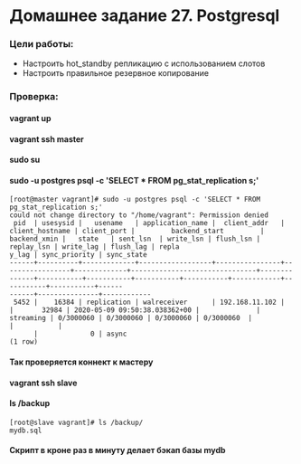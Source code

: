 # Домашнее задание 27. Postgresql 
### Цели работы: 
- Настроить hot_standby репликацию с использованием слотов
- Настроить правильное резервное копирование
### Проверка: 
#### vagrant up 
#### vagrant ssh master 
#### sudo su 
#### sudo -u postgres psql -c 'SELECT * FROM pg_stat_replication s;'
```
[root@master vagrant]# sudo -u postgres psql -c 'SELECT * FROM pg_stat_replication s;'
could not change directory to "/home/vagrant": Permission denied
 pid  | usesysid |   usename   | application_name |  client_addr   | client_hostname | client_port |         backend_start         | backend_xmin |   state   | sent_lsn  | write_lsn | flush_lsn | replay_lsn | write_lag | flush_lag | repla
y_lag | sync_priority | sync_state 
------+----------+-------------+------------------+----------------+-----------------+-------------+-------------------------------+--------------+-----------+-----------+-----------+-----------+------------+-----------+-----------+------
------+---------------+------------
 5452 |    16384 | replication | walreceiver      | 192.168.11.102 |                 |       32984 | 2020-05-09 09:50:38.038362+00 |              | streaming | 0/3000060 | 0/3000060 | 0/3000060 | 0/3000060  |           |           |      
      |             0 | async
(1 row)

```
#### Так проверяется коннект к мастеру
#### vagrant ssh slave 
#### ls /backup 
```
[root@slave vagrant]# ls /backup/
mydb.sql
```
#### Скрипт в кроне раз в минуту делает бэкап базы mydb 
